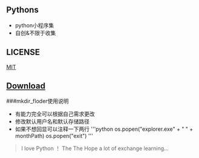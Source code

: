 ## Pythons  

- python小程序集
- 自创&不限于收集

## LICENSE

[MIT](https://mit-license.org/)

## **[Download](https://github.com/aihuanxiangdexiaohuzi/Pythons/archive/master.zip)**

###mkdir_floder使用说明  

- 有能力完全可以根据自己需求更改
- 修改默认用户名和默认存储路径
- 如果不想回显可以注释一下两行
'''python
os.popen("explorer.exe" + " " + monthPath)
os.popen("exit") 
'''


> I love Python ！  The The Hope a lot  of  exchange learning...






